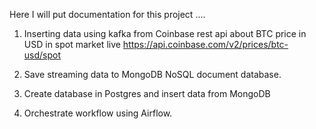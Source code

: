 Here I will put documentation for this project ....

1. Inserting data using kafka from Coinbase rest api about BTC price in USD in spot market live
https://api.coinbase.com/v2/prices/btc-usd/spot

2. Save streaming data to MongoDB NoSQL document database.

3. Create database in Postgres and insert data from MongoDB

4. Orchestrate workflow using Airflow.
